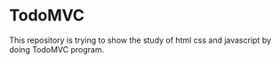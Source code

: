# TodoMVC
This repository is trying to show the study of html css and javascript by doing TodoMVC program.

